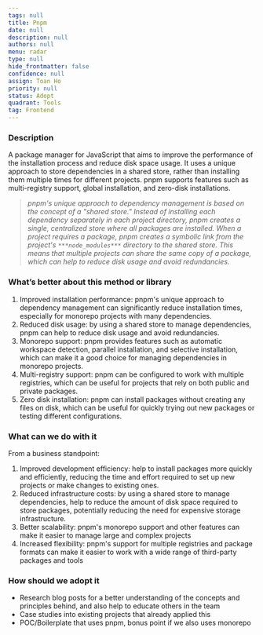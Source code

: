 ```yaml
---
tags: null
title: Pnpm
date: null
description: null
authors: null
menu: radar
type: null
hide_frontmatter: false
confidence: null
assign: Toan Ho
priority: null
status: Adopt
quadrant: Tools
tag: Frontend
---
```


<!-- table_of_contents b574801d-0144-447a-8f85-5dc94d17ebc7 -->

### Description
A package manager for JavaScript that aims to improve the performance of the installation process and reduce disk space usage. It uses a unique approach to store dependencies in a shared store, rather than installing them multiple times for different projects. pnpm supports features such as multi-registry support, global installation, and zero-disk installations.

> *pnpm's unique approach to dependency management is based on the concept of a "shared store." Instead of installing each dependency separately in each project directory, pnpm creates a single, centralized store where all packages are installed. When a project requires a package, pnpm creates a symbolic link from the project's *`***node_modules***`* directory to the shared store. This means that multiple projects can share the same copy of a package, which can help to reduce disk usage and avoid redundancies.*

### What’s better about this method or library
1. Improved installation performance: pnpm's unique approach to dependency management can significantly reduce installation times, especially for monorepo projects with many dependencies.
1. Reduced disk usage: by using a shared store to manage dependencies, pnpm can help to reduce disk usage and avoid redundancies.
1. Monorepo support: pnpm provides features such as automatic workspace detection, parallel installation, and selective installation, which can make it a good choice for managing dependencies in monorepo projects.
1. Multi-registry support: pnpm can be configured to work with multiple registries, which can be useful for projects that rely on both public and private packages.
1. Zero disk installation: pnpm can install packages without creating any files on disk, which can be useful for quickly trying out new packages or testing different configurations.

### What can we do with it
From a business standpoint:

1. Improved development efficiency:  help to install packages more quickly and efficiently, reducing the time and effort required to set up new projects or make changes to existing ones.
1. Reduced infrastructure costs: by using a shared store to manage dependencies, help to reduce the amount of disk space required to store packages, potentially reducing the need for expensive storage infrastructure.
1. Better scalability: pnpm's monorepo support and other features can make it easier to manage large and complex projects
1. Increased flexibility: pnpm's support for multiple registries and package formats can make it easier to work with a wide range of third-party packages and tools

### How should we adopt it
* Research blog posts for a better understanding of the concepts and principles behind, and also help to educate others in the team
* Case studies into existing projects that already applied this
* POC/Boilerplate that uses pnpm, bonus point if we also uses monorepo

<!-- child_database 36feff7c-7c54-4ae8-a386-4fbd835ce444 -->
